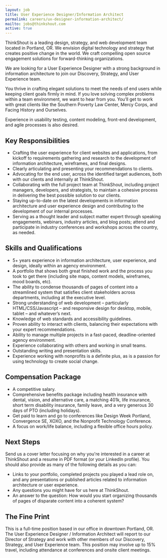 ```yaml
---
layout: job
title: User Experience Designer/Information Architect
permalink: careers/ux-designer-information-architect/
mailto: jobs@thinkshout.com
active: true
---
```

ThinkShout is a leading design, strategy, and web development team located in Portland, OR. We envision digital technology and strategy that creates positive change in the world. We craft compelling open source engagement solutions for forward-thinking organizations.

We are looking for a User Experience Designer with a strong background in information architecture to join our Discovery, Strategy, and User Experience team. 

You thrive in crafting elegant solutions to meet the needs of end users while keeping client goals firmly in mind. If you love solving complex problems within a team environment, we want to hear from you. You’ll get to work with great clients like the Southern Poverty Law Center, Mercy Corps, and Facing History and Ourselves. 

Experience in usability testing, content modeling, front-end development, and agile processes is also desired.

## Key Responsibilities
- Crafting the user experience for client websites and applications, from kickoff to requirements gathering and research to the development of information architecture, wireframes, and final designs.
- Clearly articulating and presenting your recommendations to clients.
- Advocating for the end user, across the identified target audiences, both with our clients and internally at ThinkShout.
- Collaborating with the full project team at ThinkShout, including project managers, developers, and strategists, to maintain a cohesive process in delivering the best possible solution to our clients.
- Staying up-to-date on the latest developments in information architecture and user experience design and contributing to the development of our internal processes.
- Serving as a thought leader and subject matter expert through speaking engagements, webinars, industry articles, and blog posts; attend and participate in industry conferences and workshops across the country, as needed.

## Skills and Qualifications
- 5+ years experience in information architecture, user experience, and design, ideally within an agency environment.
- A portfolio that shows both great finished work and the process you took to get there (including site maps, content models, wireframes, mood boards, etc).
- The ability to condense thousands of pages of content into a streamlined system that satisfies client stakeholders across departments, including at the executive level.
- Strong understanding of web development – particularly HTML/CSS/Javascript – and responsive design for desktop, mobile, tablet – and whatever’s next.
- Knowledge of web standards and accessibility guidelines.
- Proven ability to interact with clients, balancing their expectations with your expert recommendations.
- Ability to manage multiple projects in a fast-paced, deadline-oriented agency environment.
- Experience collaborating with others and working in small teams.
- Outstanding writing and presentation skills.
- Experience working with nonprofits is a definite plus, as is a passion for using technology to create social change.

## Compensation Package
- A competitive salary.
- Comprehensive benefits package including health insurance with dental, vision, and alternative care, a matching 401k, life insurance, short term disability insurance, family leave, and a very generous 30 days of PTO (including holidays).
- Get paid to learn and go to conferences like Design Week Portland, Convergence SE, XOXO, and the Nonprofit Technology Conference.
- A focus on work/life balance, including a flexible office hours policy.

## Next Steps
Send us a cover letter focusing on why you're interested in a career at ThinkShout and a resume in PDF format (or your LinkedIn profile). You should also provide as many of the following details as you can:
- Links to your portfolio, completed projects you played a lead role on, and any presentations or published articles related to information architecture or user experience.
- Any questions you might have for us here at ThinkShout.
- An answer to the question: How would you start organizing thousands of pages of disparate content into a coherent system?

## The Fine Print
This is a full-time position based in our office in downtown Portland, OR. The User Experience Designer / Information Architect will report to our Director of Strategy and work with other members of our Discovery, Strategy, and User Experience team. This position may involve up to 15% travel, including attendance at conferences and onsite client meetings.
